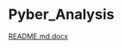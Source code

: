 # Pyber_Analysis
[README.md.docx](https://github.com/laamoussa/Pyber_Analysis/files/6871244/README.md.docx)
